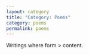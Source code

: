 ```yaml
---
layout: category
title: "Category: Poems"
category: poems
permalink: poems
---
```


Writings where form > content.
